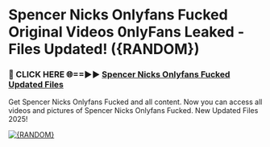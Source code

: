 # Spencer Nicks Onlyfans Fucked Original Videos 0nlyFans Leaked - Files Updated! ({RANDOM})

<h3>🔴 CLICK HERE 🌐==►► <a href="https://betterlinks.top/A2PfLJ" rel="nofollow">Spencer Nicks Onlyfans Fucked Updated Files</a></h3>

Get Spencer Nicks Onlyfans Fucked and all content. Now you can access all videos and pictures of Spencer Nicks Onlyfans Fucked. New Updated Files 2025!

[![{RANDOM}](https://i.imgur.com/ppqm5kG.gif)](https://betterlinks.top/A2PfLJ)